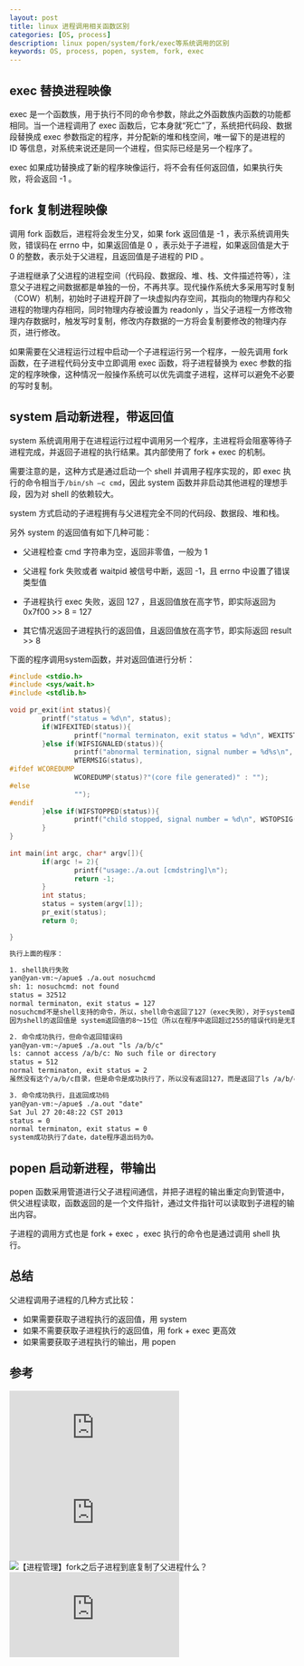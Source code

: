 ```yaml
---
layout: post
title: linux 进程调用相关函数区别
categories: [OS, process]
description: linux popen/system/fork/exec等系统调用的区别
keywords: OS, process, popen, system, fork, exec
---
```


## exec 替换进程映像

exec 是一个函数族，用于执行不同的命令参数，除此之外函数族内函数的功能都相同。当一个进程调用了 exec 函数后，它本身就“死亡”了，系统把代码段、数据段替换成 exec 参数指定的程序，并分配新的堆和栈空间，唯一留下的是进程的 ID 等信息，对系统来说还是同一个进程，但实际已经是另一个程序了。

exec 如果成功替换成了新的程序映像运行，将不会有任何返回值，如果执行失败，将会返回 -1 。

## fork 复制进程映像

调用 fork 函数后，进程将会发生分叉，如果 fork 返回值是 -1 ，表示系统调用失败，错误码在 errno 中，如果返回值是 0 ，表示处于子进程，如果返回值是大于 0 的整数，表示处于父进程，且返回值是子进程的 PID 。

子进程继承了父进程的进程空间（代码段、数据段、堆、栈、文件描述符等），注意父子进程之间数据都是单独的一份，不再共享。现代操作系统大多采用写时复制（COW）机制，初始时子进程开辟了一块虚拟内存空间，其指向的物理内存和父进程的物理内存相同，同时物理内存被设置为 readonly ，当父子进程一方修改物理内存数据时，触发写时复制，修改内存数据的一方将会复制要修改的物理内存页，进行修改。

如果需要在父进程运行过程中启动一个子进程运行另一个程序，一般先调用 fork 函数，在子进程代码分支中立即调用 exec 函数，将子进程替换为 exec 参数的指定的程序映像，这种情况一般操作系统可以优先调度子进程，这样可以避免不必要的写时复制。

## system 启动新进程，带返回值

system 系统调用用于在进程运行过程中调用另一个程序，主进程将会阻塞等待子进程完成，并返回子进程的执行结果。其内部使用了 fork + exec 的机制。

需要注意的是，这种方式是通过启动一个 shell 并调用子程序实现的，即 exec 执行的命令相当于`/bin/sh –c cmd`，因此 system 函数并非启动其他进程的理想手段，因为对 shell 的依赖较大。

system 方式启动的子进程拥有与父进程完全不同的代码段、数据段、堆和栈。

另外 system 的返回值有如下几种可能：

- 父进程检查 cmd 字符串为空，返回非零值，一般为 1

- 父进程 fork 失败或者 waitpid 被信号中断，返回 -1，且 errno 中设置了错误类型值

- 子进程执行 exec 失败，返回 127 ，且返回值放在高字节，即实际返回为 0x7f00 >> 8 = 127

- 其它情况返回子进程执行的返回值，且返回值放在高字节，即实际返回 result >> 8

下面的程序调用system函数，并对返回值进行分析：

```cpp
#include <stdio.h>
#include <sys/wait.h>
#include <stdlib.h>
 
void pr_exit(int status){
        printf("status = %d\n", status);
        if(WIFEXITED(status)){
                printf("normal terminaton, exit status = %d\n", WEXITSTATUS(status));
        }else if(WIFSIGNALED(status)){
                printf("abnormal termination, signal number = %d%s\n",
                WTERMSIG(status),
#ifdef WCOREDUMP
                WCOREDUMP(status)?"(core file generated)" : "");
#else
                "");
#endif
        }else if(WIFSTOPPED(status)){
                printf("child stopped, signal number = %d\n", WSTOPSIG(status));
        }
}
 
int main(int argc, char* argv[]){
        if(argc != 2){
                printf("usage:./a.out [cmdstring]\n");
                return -1;
        }
        int status;
        status = system(argv[1]);
        pr_exit(status);
        return 0;

}
```

```txt
执行上面的程序：

1. shell执行失败
yan@yan-vm:~/apue$ ./a.out nosuchcmd
sh: 1: nosuchcmd: not found
status = 32512
normal terminaton, exit status = 127
nosuchcmd不是shell支持的命令，所以，shell命令返回了127（exec失败），对于system函数，返回值为127*256 = 32512；
因为shell的返回值是 system返回值的8～15位（所以在程序中返回超过255的错误代码是无意义的）。

2. 命令成功执行，但命令返回错误码
yan@yan-vm:~/apue$ ./a.out "ls /a/b/c"
ls: cannot access /a/b/c: No such file or directory
status = 512
normal terminaton, exit status = 2
虽然没有这个/a/b/c目录，但是命令是成功执行了，所以没有返回127，而是返回了ls /a/b/c命令的错误代码2（2*256 = 512）。

3. 命令成功执行，且返回成功码
yan@yan-vm:~/apue$ ./a.out "date"
Sat Jul 27 20:48:22 CST 2013
status = 0
normal terminaton, exit status = 0
system成功执行了date，date程序退出码为0。
```

## popen 启动新进程，带输出

popen 函数采用管道进行父子进程间通信，并把子进程的输出重定向到管道中，供父进程读取，函数返回的是一个文件指针，通过文件指针可以读取到子进程的输出内容。

子进程的调用方式也是 fork + exec ，exec 执行的命令也是通过调用 shell 执行。

## 总结

父进程调用子进程的几种方式比较：

- 如果需要获取子进程执行的返回值，用 system
- 如果不需要获取子进程执行的返回值，用 fork + exec 更高效
- 如果需要获取子进程执行的输出，用 popen

## 参考

![system()、exec()、fork()三个与进程有关的函数的比较](https://www.cnblogs.com/qingergege/p/6601807.html)
![linux下execl和system函数](https://www.cnblogs.com/Cccarl/p/6639089.html)
![【进程管理】fork之后子进程到底复制了父进程什么？](https://zhuanlan.zhihu.com/p/370705498)
![popen system fork exec等函数的区别](http://cppblog.com/prayer/archive/2009/09/28/97456.html)